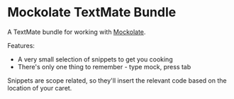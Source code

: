 # Mockolate TextMate Bundle

A TextMate bundle for working with [Mockolate][mockolate].

Features:

 * A very small selection of snippets to get you cooking
 * There's only one thing to remember - type mock, press tab
 
Snippets are scope related, so they'll insert the relevant code based on the location of your
caret.
 

[mockolate]: http://mockolate.org/
